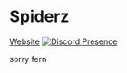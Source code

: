 # Spiderz
[Website](https://drag0nk.github.io/Spiderz/)
[![Discord Presence](https://lanyard.cnrad.dev/api/1070579285204676708)](https://discord.com/users/1070579285204676708)

sorry fern
